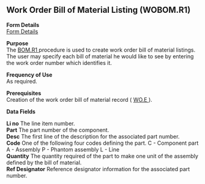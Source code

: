 ##  Work Order Bill of Material Listing (WOBOM.R1)

<PageHeader />

**Form Details**  
[ Form Details ](WOBOM-R1-1/README.md)   

**Purpose**  
The [ BOM.R1 ](../../../../rover/ENG-OVERVIEW/ENG-REPORT/BOM-R1) procedure is used to create work order bill of material listings. The user may specify each bill of material he would like to see by entering the work order number which identifies it. 

**Frequency of Use**  
As required.

**Prerequisites**  
Creation of the work order bill of material record ( [ WO.E ](../../../../rover/AP-OVERVIEW/AP-ENTRY/AP-E/CHECKS-E/AP-CONTROL/GLCHART-E/GLCHART-E-1/GLCHART-R2/WO-CONTROL/WO-E) ). 

**Data Fields**

**Li no** The line item number.  
**Part** The part number of the component.  
**Desc** The first line of the description for the associated part number.  
**Code** One of the following four codes defining the part. C - Component part
A - Assembly P - Phantom assembly L - Line  
**Quantity** The quantity required of the part to make one unit of the
assembly defined by the bill of material.  
**Ref Designator** Reference designator information for the associated part
number.  
  
<badge text= "Version 8.10.57" vertical="middle" />

<PageFooter />
